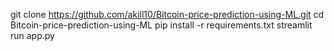 git clone https://github.com/akill10/Bitcoin-price-prediction-using-ML.git
cd Bitcoin-price-prediction-using-ML
pip install -r requirements.txt
streamlit run app.py
